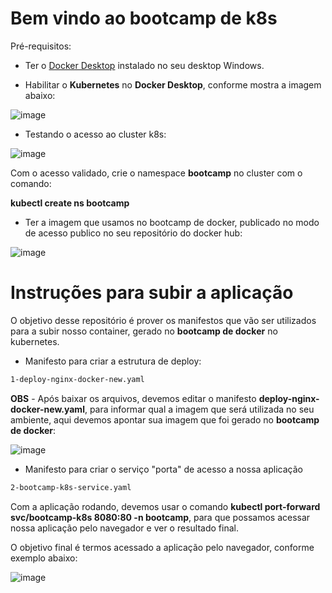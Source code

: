 # Bem vindo ao bootcamp de k8s

Pré-requisitos:

  - Ter o [Docker Desktop](https://www.docker.com/products/docker-desktop) instalado no seu desktop Windows.
  
  - Habilitar o **Kubernetes** no **Docker Desktop**, conforme mostra a imagem abaixo:

   ![image](https://user-images.githubusercontent.com/28758743/121741408-e17ee780-cad4-11eb-9853-2816820d460b.png)

  - Testando o acesso ao cluster k8s:
  
   ![image](https://user-images.githubusercontent.com/28758743/121742450-37a05a80-cad6-11eb-8e60-524fbf224d04.png)
   
   Com o acesso validado, crie o namespace **bootcamp** no cluster com o comando:
   
   **kubectl create ns bootcamp**
   

  - Ter a imagem que usamos no bootcamp de docker, publicado no modo de acesso publico no seu repositório do docker hub:
  
   ![image](https://user-images.githubusercontent.com/28758743/121743450-c366b680-cad7-11eb-8129-4f78e0d03a6f.png)


# Instruções para subir a aplicação

O objetivo desse repositório é prover os manifestos que vão ser utilizados para a subir nosso container, gerado no **bootcamp de docker** no kubernetes.

  -  Manifesto para criar a estrutura de deploy:
```sh
1-deploy-nginx-docker-new.yaml
```

**OBS** - Após baixar os arquivos, devemos editar o manifesto **deploy-nginx-docker-new.yaml**, para informar qual a imagem que será utilizada no seu ambiente, aqui devemos apontar sua imagem que foi gerado no **bootcamp de docker**:

![image](https://user-images.githubusercontent.com/28758743/121745238-8bad3e00-cada-11eb-9bbb-bfaf8e9941b9.png)

    
  - Manifesto para criar o serviço "porta" de acesso a nossa aplicação
```sh
2-bootcamp-k8s-service.yaml
```

Com a aplicação rodando, devemos usar o comando **kubectl port-forward svc/bootcamp-k8s 8080:80  -n bootcamp**, para que possamos acessar nossa aplicação pelo navegador e ver o resultado final.

O objetivo final é termos acessado a aplicação pelo navegador, conforme exemplo abaixo:

![image](https://user-images.githubusercontent.com/28758743/121746312-117db900-cadc-11eb-8993-bce750323a52.png)

